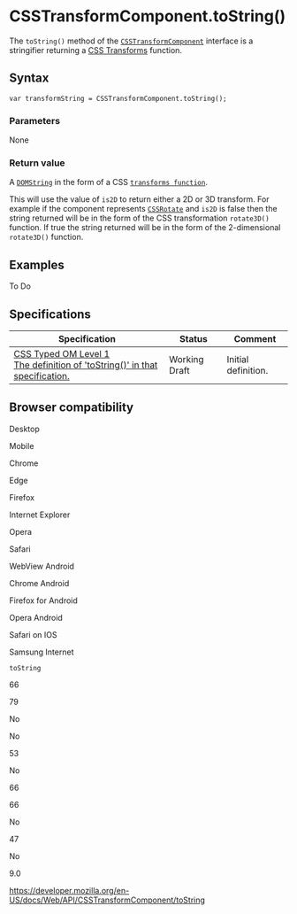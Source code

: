 # CSSTransformComponent.toString()

The `toString()` method of the [`CSSTransformComponent`](../csstransformcomponent) interface is a stringifier returning a [CSS Transforms](https://developer.mozilla.org/en-US/docs/Web/CSS/CSS_Transforms) function.

## Syntax

    var transformString = CSSTransformComponent.toString();

### Parameters

None

### Return value

A [`DOMString`](../domstring) in the form of a CSS [`transforms function`](https://developer.mozilla.org/en-US/docs/Web/CSS/transform-function).

This will use the value of `is2D` to return either a 2D or 3D transform. For example if the component represents [`CSSRotate`](../cssrotate) and `is2D` is false then the string returned will be in the form of the CSS transformation `rotate3D()` function. If true the string returned will be in the form of the 2-dimensional `rotate3D()` function.

## Examples

To Do

## Specifications

<table><thead><tr class="header"><th>Specification</th><th>Status</th><th>Comment</th></tr></thead><tbody><tr class="odd"><td><a href="https://drafts.css-houdini.org/css-typed-om-1/#CSSTransformComponent-stringification-behavior">CSS Typed OM Level 1<br />
<span class="small">The definition of 'toString()' in that specification.</span></a></td><td><span class="spec-wd">Working Draft</span></td><td>Initial definition.</td></tr></tbody></table>

## Browser compatibility

Desktop

Mobile

Chrome

Edge

Firefox

Internet Explorer

Opera

Safari

WebView Android

Chrome Android

Firefox for Android

Opera Android

Safari on IOS

Samsung Internet

`toString`

66

79

No

No

53

No

66

66

No

47

No

9.0

<a href="https://developer.mozilla.org/en-US/docs/Web/API/CSSTransformComponent/toString" class="_attribution-link">https://developer.mozilla.org/en-US/docs/Web/API/CSSTransformComponent/toString</a>
